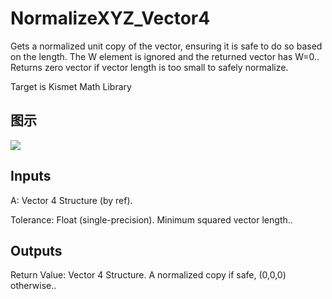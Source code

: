 # NormalizeXYZ_Vector4

Gets a normalized unit copy of the vector, ensuring it is safe to do so based on the length. The W element is ignored and the returned vector has W=0.. Returns zero vector if vector length is too small to safely normalize.

Target is Kismet Math Library

## 图示

![]($-20221218-19591981.png)

## Inputs

A: Vector 4 Structure (by ref).

Tolerance: Float (single-precision). Minimum squared vector length..  

## Outputs

Return Value: Vector 4 Structure. A normalized copy if safe, (0,0,0) otherwise..

